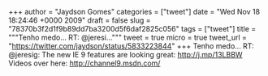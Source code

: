
+++
author = "Jaydson Gomes"
categories = ["tweet"]
date = "Wed Nov 18 18:24:46 +0000 2009"
draft = false
slug = "78370b3f2d1f9b89dd7ba3200d5f6daf2825c056"
tags = ["tweet"]
title = """Tenho medo... RT: @jeresi..."""
tweet = true
micro = true
tweet_url = "https://twitter.com/jaydson/status/5833223844"
+++
Tenho medo... RT: @jeresig: The new IE 9 features are looking great: http://j.mp/13LBBW Videos over here: http://channel9.msdn.com/
